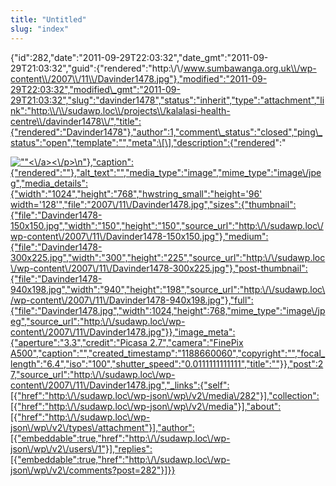 ```yaml
---
title: "Untitled"
slug: "index"
---
```


{"id":282,"date":"2011-09-29T22:03:32","date\_gmt":"2011-09-29T21:03:32","guid":{"rendered":"http:\\/\\/www.sumbawanga.org.uk\\/wp-content\\/2007\\/11\\/Davinder1478.jpg"},"modified":"2011-09-29T22:03:32","modified\_gmt":"2011-09-29T21:03:32","slug":"davinder1478","status":"inherit","type":"attachment","link":"http:\\/\\/sudawp.loc\\/projects\\/kalalasi-health-centre\\/davinder1478\\/","title":{"rendered":"Davinder1478"},"author":1,"comment\_status":"closed","ping\_status":"open","template":"","meta":\[\],"description":{"rendered":"

[![\"\"](\"http:\/\/sudawp.loc\/wp-content\/2007\/11\/Davinder1478-300x225.jpg\")<\\/a><\\/p>\\n"},"caption":{"rendered":""},"alt\_text":"","media\_type":"image","mime\_type":"image\\/jpeg","media\_details":{"width":"1024","height":"768","hwstring\_small":"height='96' width='128'","file":"2007\\/11\\/Davinder1478.jpg","sizes":{"thumbnail":{"file":"Davinder1478-150x150.jpg","width":"150","height":"150","source\_url":"http:\\/\\/sudawp.loc\\/wp-content\\/2007\\/11\\/Davinder1478-150x150.jpg"},"medium":{"file":"Davinder1478-300x225.jpg","width":"300","height":"225","source\_url":"http:\\/\\/sudawp.loc\\/wp-content\\/2007\\/11\\/Davinder1478-300x225.jpg"},"post-thumbnail":{"file":"Davinder1478-940x198.jpg","width":"940","height":"198","source\_url":"http:\\/\\/sudawp.loc\\/wp-content\\/2007\\/11\\/Davinder1478-940x198.jpg"},"full":{"file":"Davinder1478.jpg","width":1024,"height":768,"mime\_type":"image\\/jpeg","source\_url":"http:\\/\\/sudawp.loc\\/wp-content\\/2007\\/11\\/Davinder1478.jpg"}},"image\_meta":{"aperture":"3.3","credit":"Picasa 2.7","camera":"FinePix A500","caption":"","created\_timestamp":"1188660060","copyright":"","focal\_length":"6.4","iso":"100","shutter\_speed":"0.0111111111111","title":""}},"post":27,"source\_url":"http:\\/\\/sudawp.loc\\/wp-content\\/2007\\/11\\/Davinder1478.jpg","\_links":{"self":\[{"href":"http:\\/\\/sudawp.loc\\/wp-json\\/wp\\/v2\\/media\\/282"}\],"collection":\[{"href":"http:\\/\\/sudawp.loc\\/wp-json\\/wp\\/v2\\/media"}\],"about":\[{"href":"http:\\/\\/sudawp.loc\\/wp-json\\/wp\\/v2\\/types\\/attachment"}\],"author":\[{"embeddable":true,"href":"http:\\/\\/sudawp.loc\\/wp-json\\/wp\\/v2\\/users\\/1"}\],"replies":\[{"embeddable":true,"href":"http:\\/\\/sudawp.loc\\/wp-json\\/wp\\/v2\\/comments?post=282"}\]}}](http:\/\/sudawp.loc\/wp-content\/2007\/11\/Davinder1478.jpg)